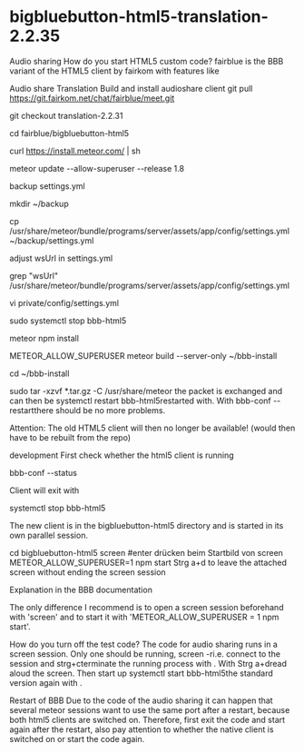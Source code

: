 # bigbluebutton-html5-translation-2.2.35

Audio sharing
How do you start HTML5 custom code?
fairblue is the BBB variant of the HTML5 client by fairkom with features like

Audio share
Translation
Build and install audioshare client
git pull https://git.fairkom.net/chat/fairblue/meet.git

git checkout translation-2.2.31

cd fairblue/bigbluebutton-html5

curl https://install.meteor.com/ | sh

meteor update --allow-superuser --release 1.8

backup settings.yml

mkdir ~/backup

cp /usr/share/meteor/bundle/programs/server/assets/app/config/settings.yml ~/backup/settings.yml

adjust wsUrl in settings.yml

grep "wsUrl" /usr/share/meteor/bundle/programs/server/assets/app/config/settings.yml

vi private/config/settings.yml

sudo systemctl stop bbb-html5

meteor npm install

METEOR_ALLOW_SUPERUSER meteor build --server-only ~/bbb-install

cd ~/bbb-install

sudo tar -xzvf *.tar.gz -C /usr/share/meteor
the packet is exchanged and can then be systemctl restart bbb-html5restarted with. With bbb-conf --restartthere should be no more problems.

Attention: The old HTML5 client will then no longer be available! (would then have to be rebuilt from the repo)

development
First check whether the html5 client is running

bbb-conf --status

Client will exit with

systemctl stop bbb-html5

The new client is in the bigbluebutton-html5 directory and is started in its own parallel session.

cd bigbluebutton-html5
screen #enter drücken beim Startbild von screen
METEOR_ALLOW_SUPERUSER=1 npm start
Strg a+d to leave the attached screen without ending the screen session

Explanation in the BBB documentation

The only difference I recommend is to open a screen session beforehand with 'screen' and to start it with 'METEOR_ALLOW_SUPERUSER = 1 npm start'.

How do you turn off the test code?
The code for audio sharing runs in a screen session. Only one should be running, screen -ri.e. connect to the session and strg+cterminate the running process with . With Strg a+dread aloud the screen. Then start up systemctl start bbb-html5the standard version again with .

Restart of BBB
Due to the code of the audio sharing it can happen that several meteor sessions want to use the same port after a restart, because both html5 clients are switched on. Therefore, first exit the code and start again after the restart, also pay attention to whether the native client is switched on or start the code again.
